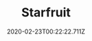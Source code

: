 ---
templateKey: blog-post
featuredpost: false
date: 2020-02-23T00:22:22.711Z
title: Starfruit
description: An extremely juicy fruit that grows in hot, humid weather. Slightly sweet with a sour undertone.
type: fruit
sellPrice: 750
energy: 125
health: 56
featuredimage: /img/Starfruit.png
tags:
  - Summer
  - fruit
  - jelly
  - wine
  - Junimo Hut
  - A Soldier's Star Quest
---